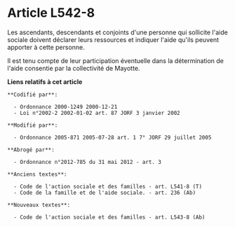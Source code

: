 # Article L542-8

Les ascendants, descendants et conjoints d'une personne qui sollicite l'aide sociale doivent déclarer leurs ressources et
indiquer l'aide qu'ils peuvent apporter à cette personne.

Il est tenu compte de leur participation éventuelle dans la détermination de l'aide consentie par la collectivité de Mayotte.

**Liens relatifs à cet article**

	**Codifié par**:

	  - Ordonnance 2000-1249 2000-12-21
	  - Loi n°2002-2 2002-01-02 art. 87 JORF 3 janvier 2002

	**Modifié par**:

	  - Ordonnance 2005-871 2005-07-28 art. 1 7° JORF 29 juillet 2005

	**Abrogé par**:

	  - Ordonnance n°2012-785 du 31 mai 2012 - art. 3

	**Anciens textes**:

	  - Code de l'action sociale et des familles - art. L541-8 (T)
	  - Code de la famille et de l'aide sociale. - art. 236 (Ab)

	**Nouveaux textes**:

	  - Code de l'action sociale et des familles - art. L543-8 (Ab)

